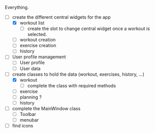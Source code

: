 Everything.
- [ ] create the different central widgets for the app
  - [x] workout list
    - [ ] create the slot to change central widget once a workout is selected.
  - [ ] workout creation
  - [ ] exercise creation
  - [ ] history

- [ ] User profile management
  - [ ] User profile
  - [ ] User data
- [ ] create classes to hold the data (workout, exercises, history, ...)
  - [x] workout
    - [ ] complete the class with required methods
  - [ ] exercise
  - [ ] planning ?
  - [ ] history

- [ ] complete the MainWindow class
  - [ ] Toolbar
  - [ ] menubar

- [ ] find icons
